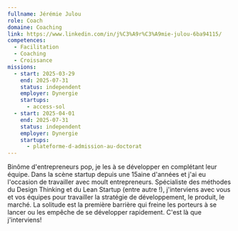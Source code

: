 ```yaml
---
fullname: Jérémie Julou
role: Coach
domaine: Coaching
link: https://www.linkedin.com/in/j%C3%A9r%C3%A9mie-julou-6ba94115/
competences:
  - Facilitation
  - Coaching
  - Croissance
missions:
  - start: 2025-03-29
    end: 2025-07-31
    status: independent
    employer: Dynergie
    startups:
      - access-sol
  - start: 2025-04-01
    end: 2025-07-31
    status: independent
    employer: Dynergie
    startups:
      - plateforme-d-admission-au-doctorat
---
```

Binôme d'entrepreneurs pop, je les à se développer en complétant leur équipe.
Dans la scène startup depuis une 15aine d'années et j'ai eu l'occasion de travailler avec moult entrepreneurs. 
Spécialiste des méthodes du Design Thinking et du Lean Startup (entre autre !), j'interviens avec vous et vos équipes pour travailler la stratégie de développement, le produit, le marché. 
La solitude est la première barrière qui freine les porteurs à se lancer ou les empêche de se développer rapidement.
C'est là que j'interviens! 
